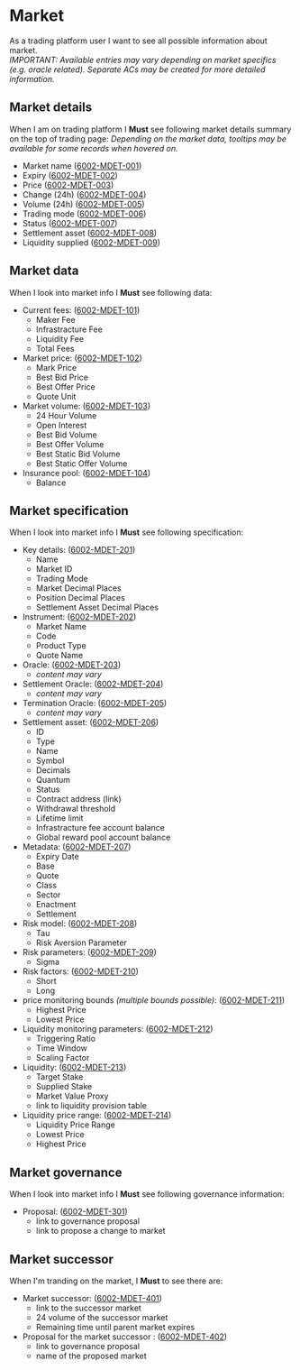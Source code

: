 # Market 

As a trading platform user I want to see all possible information about market.  
<i>IMPORTANT: Available entries may vary depending on market specifics (e.g. oracle related). Separate ACs may be created for more detailed information.</i>

## Market details

When I am on trading platform I **Must** see following market details summary on the top of trading page:
<i> Depending on the market data, tooltips may be available for some records when hovered on.</i>
- Market name (<a name="6002-MDET-001" href="#6002-MDET-001">6002-MDET-001</a>)
- Expiry (<a name="6002-MDET-002" href="#6002-MDET-002">6002-MDET-002</a>)
- Price (<a name="6002-MDET-003" href="#6002-MDET-003">6002-MDET-003</a>)
- Change (24h) (<a name="6002-MDET-004" href="#6002-MDET-004">6002-MDET-004</a>)
- Volume (24h) (<a name="6002-MDET-005" href="#6002-MDET-005">6002-MDET-005</a>)
- Trading mode (<a name="6002-MDET-006" href="#6002-MDET-006">6002-MDET-006</a>)
- Status (<a name="6002-MDET-007" href="#6002-MDET-007">6002-MDET-007</a>)
- Settlement asset (<a name="6002-MDET-008" href="#6002-MDET-008">6002-MDET-008</a>)
- Liquidity supplied (<a name="6002-MDET-009" href="#6002-MDET-009">6002-MDET-009</a>)

## Market data

When I look into market info I **Must** see following data:

- Current fees: (<a name="6002-MDET-101" href="#6002-MDET-101">6002-MDET-101</a>)
    - Maker Fee
    - Infrastracture Fee
    - Liquidity Fee
    - Total Fees
- Market price: (<a name="6002-MDET-102" href="#6002-MDET-102">6002-MDET-102</a>)
    - Mark Price
    - Best Bid Price
    - Best Offer Price
    - Quote Unit
- Market volume: (<a name="6002-MDET-103" href="#6002-MDET-103">6002-MDET-103</a>)
    - 24 Hour Volume
    - Open Interest
    - Best Bid Volume
    - Best Offer Volume
    - Best Static Bid Volume
    - Best Static Offer Volume
- Insurance pool: (<a name="6002-MDET-104" href="#6002-MDET-104">6002-MDET-104</a>)
    - Balance

## Market specification

When I look into market info I **Must** see following specification:

- Key details: (<a name="6002-MDET-201" href="#6002-MDET-201">6002-MDET-201</a>)
    - Name
    - Market ID
    - Trading Mode
    - Market Decimal Places
    - Position Decimal Places
    - Settlement Asset Decimal Places
- Instrument: (<a name="6002-MDET-202" href="#6002-MDET-202">6002-MDET-202</a>)
    - Market Name
    - Code
    - Product Type
    - Quote  Name
- Oracle: (<a name="6002-MDET-203" href="#6002-MDET-203">6002-MDET-203</a>)
    - <i>content may vary</i>
- Settlement Oracle: (<a name="6002-MDET-204" href="#6002-MDET-204">6002-MDET-204</a>)
    - <i>content may vary</i>
- Termination Oracle: (<a name="6002-MDET-205" href="#6002-MDET-205">6002-MDET-205</a>)
    - <i>content may vary</i>
- Settlement asset: (<a name="6002-MDET-206" href="#6002-MDET-206">6002-MDET-206</a>)
    - ID
    - Type
    - Name
    - Symbol
    - Decimals
    - Quantum
    - Status
    - Contract address (link)
    - Withdrawal threshold
    - Lifetime limit
    - Infrastracture fee account balance
    - Global reward pool account balance
- Metadata: (<a name="6002-MDET-207" href="#6002-MDET-207">6002-MDET-207</a>)
    - Expiry Date
    - Base
    - Quote
    - Class
    - Sector
    - Enactment
    - Settlement
- Risk model: (<a name="6002-MDET-208" href="#6002-MDET-208">6002-MDET-208</a>)
    - Tau
    - Risk Aversion Parameter
- Risk parameters: (<a name="6002-MDET-209" href="#6002-MDET-209">6002-MDET-209</a>)
    - Sigma
- Risk factors: (<a name="6002-MDET-210" href="#6002-MDET-210">6002-MDET-210</a>)
    - Short
    - Long
- price monitoring bounds <i>(multiple bounds possible)</i>: (<a name="6002-MDET-211" href="#6002-MDET-211">6002-MDET-211</a>)
    - Highest Price
    - Lowest Price
- Liquidity monitoring parameters: (<a name="6002-MDET-212" href="#6002-MDET-212">6002-MDET-212</a>)
    - Triggering Ratio
    - Time Window
    - Scaling Factor
- Liquidity: (<a name="6002-MDET-213" href="#6002-MDET-213">6002-MDET-213</a>)
    - Target Stake
    - Supplied Stake
    - Market Value Proxy
    - link to liquidity provision table
- Liquidity price range: (<a name="6002-MDET-214" href="#6002-MDET-214">6002-MDET-214</a>)
    - Liquidity Price Range
    - Lowest Price
    - Highest Price

## Market governance

When I look into market info I **Must** see following governance information:

- Proposal: (<a name="6002-MDET-301" href="#6002-MDET-301">6002-MDET-301</a>)
    - link to governance proposal
    - link to propose a change to market

## Market successor

When I'm tranding on the market, I **Must** to see there are:
- Market successor: (<a name="6002-MDET-401" href="#6002-MDET-401">6002-MDET-401</a>)
    - link to the successor market
    - 24 volume of the successor market
    - Remaining time until parent market expires
- Proposal for the market successor : (<a name="6002-MDET-402" href="#6002-MDET-402">6002-MDET-402</a>)
    - link to governance proposal
    - name of the proposed market
